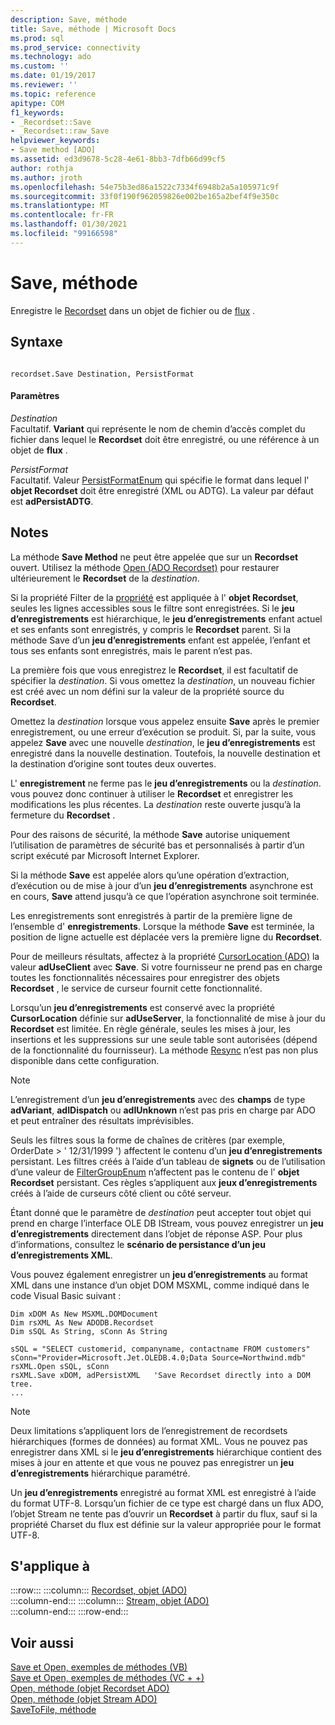 ```yaml
---
description: Save, méthode
title: Save, méthode | Microsoft Docs
ms.prod: sql
ms.prod_service: connectivity
ms.technology: ado
ms.custom: ''
ms.date: 01/19/2017
ms.reviewer: ''
ms.topic: reference
apitype: COM
f1_keywords:
- _Recordset::Save
- _Recordset::raw_Save
helpviewer_keywords:
- Save method [ADO]
ms.assetid: ed3d9678-5c28-4e61-8bb3-7dfb66d99cf5
author: rothja
ms.author: jroth
ms.openlocfilehash: 54e75b3ed86a1522c7334f6948b2a5a105971c9f
ms.sourcegitcommit: 33f0f190f962059826e002be165a2bef4f9e350c
ms.translationtype: MT
ms.contentlocale: fr-FR
ms.lasthandoff: 01/30/2021
ms.locfileid: "99166598"
---
```

# <a name="save-method"></a>Save, méthode
Enregistre le [Recordset](./recordset-object-ado.md) dans un objet de fichier ou de [flux](./stream-object-ado.md) .  
  
## <a name="syntax"></a>Syntaxe  
  
```  
  
recordset.Save Destination, PersistFormat  
```  
  
#### <a name="parameters"></a>Paramètres  
 *Destination*  
 Facultatif. **Variant** qui représente le nom de chemin d’accès complet du fichier dans lequel le **Recordset** doit être enregistré, ou une référence à un objet de **flux** .  
  
 *PersistFormat*  
 Facultatif. Valeur [PersistFormatEnum](./persistformatenum.md) qui spécifie le format dans lequel l' **objet Recordset** doit être enregistré (XML ou ADTG). La valeur par défaut est **adPersistADTG**.  
  
## <a name="remarks"></a>Notes  
 La méthode **Save Method** ne peut être appelée que sur un **Recordset** ouvert. Utilisez la méthode [Open (ADO Recordset)](./open-method-ado-recordset.md) pour restaurer ultérieurement le **Recordset** de la *destination*.  
  
 Si la propriété Filter de la [propriété](./filter-property.md) est appliquée à l' **objet Recordset**, seules les lignes accessibles sous le filtre sont enregistrées. Si le **jeu d’enregistrements** est hiérarchique, le **jeu d’enregistrements** enfant actuel et ses enfants sont enregistrés, y compris le **Recordset** parent. Si la méthode Save d’un **jeu d’enregistrements** enfant est appelée, l’enfant et tous ses enfants sont enregistrés, mais le parent n’est pas.  
  
 La première fois que vous enregistrez le **Recordset**, il est facultatif de spécifier la *destination*. Si vous omettez la *destination*, un nouveau fichier est créé avec un nom défini sur la valeur de la propriété source du **Recordset**.  
  
 Omettez la *destination* lorsque vous appelez ensuite **Save** après le premier enregistrement, ou une erreur d’exécution se produit. Si, par la suite, vous appelez **Save** avec une nouvelle *destination*, le **jeu d’enregistrements** est enregistré dans la nouvelle destination. Toutefois, la nouvelle destination et la destination d’origine sont toutes deux ouvertes.  
  
 L' **enregistrement** ne ferme pas le **jeu d’enregistrements** ou la *destination*. vous pouvez donc continuer à utiliser le **Recordset** et enregistrer les modifications les plus récentes. La *destination* reste ouverte jusqu’à la fermeture du **Recordset** .  
  
 Pour des raisons de sécurité, la méthode **Save** autorise uniquement l’utilisation de paramètres de sécurité bas et personnalisés à partir d’un script exécuté par Microsoft Internet Explorer.  
  
 Si la méthode **Save** est appelée alors qu’une opération d’extraction, d’exécution ou de mise à jour d’un **jeu d’enregistrements** asynchrone est en cours, **Save** attend jusqu’à ce que l’opération asynchrone soit terminée.  
  
 Les enregistrements sont enregistrés à partir de la première ligne de l’ensemble d' **enregistrements**. Lorsque la méthode **Save** est terminée, la position de ligne actuelle est déplacée vers la première ligne du **Recordset**.  
  
 Pour de meilleurs résultats, affectez à la propriété [CursorLocation (ADO)](./cursorlocation-property-ado.md) la valeur **adUseClient** avec **Save**. Si votre fournisseur ne prend pas en charge toutes les fonctionnalités nécessaires pour enregistrer des objets **Recordset** , le service de curseur fournit cette fonctionnalité.  
  
 Lorsqu’un **jeu d’enregistrements** est conservé avec la propriété **CursorLocation** définie sur **adUseServer**, la fonctionnalité de mise à jour du **Recordset** est limitée. En règle générale, seules les mises à jour, les insertions et les suppressions sur une seule table sont autorisées (dépend de la fonctionnalité du fournisseur). La méthode [Resync](./resync-method.md) n’est pas non plus disponible dans cette configuration.  
  
> [!NOTE]
>  L’enregistrement d’un **jeu d’enregistrements** avec des **champs** de type **adVariant**, **adIDispatch** ou **adIUnknown** n’est pas pris en charge par ADO et peut entraîner des résultats imprévisibles.  
  
 Seuls les filtres sous la forme de chaînes de critères (par exemple, OrderDate > ' 12/31/1999 ') affectent le contenu d’un **jeu d’enregistrements** persistant. Les filtres créés à l’aide d’un tableau de **signets** ou de l’utilisation d’une valeur de [FilterGroupEnum](./filtergroupenum.md) n’affectent pas le contenu de l' **objet Recordset** persistant. Ces règles s’appliquent aux **jeux d’enregistrements** créés à l’aide de curseurs côté client ou côté serveur.  
  
 Étant donné que le paramètre de *destination* peut accepter tout objet qui prend en charge l’interface OLE DB IStream, vous pouvez enregistrer un **jeu d’enregistrements** directement dans l’objet de réponse ASP. Pour plus d’informations, consultez le **scénario de persistance d’un jeu d’enregistrements XML**.  
  
 Vous pouvez également enregistrer un **jeu d’enregistrements** au format XML dans une instance d’un objet DOM MSXML, comme indiqué dans le code Visual Basic suivant :  
  
```  
Dim xDOM As New MSXML.DOMDocument  
Dim rsXML As New ADODB.Recordset  
Dim sSQL As String, sConn As String  
  
sSQL = "SELECT customerid, companyname, contactname FROM customers"  
sConn="Provider=Microsoft.Jet.OLEDB.4.0;Data Source=Northwind.mdb"  
rsXML.Open sSQL, sConn  
rsXML.Save xDOM, adPersistXML   'Save Recordset directly into a DOM tree.  
...  
```  
  
> [!NOTE]
>  Deux limitations s’appliquent lors de l’enregistrement de recordsets hiérarchiques (formes de données) au format XML. Vous ne pouvez pas enregistrer dans XML si le **jeu d’enregistrements** hiérarchique contient des mises à jour en attente et que vous ne pouvez pas enregistrer un **jeu d’enregistrements** hiérarchique paramétré.  
  
 Un **jeu d’enregistrements** enregistré au format XML est enregistré à l’aide du format UTF-8. Lorsqu’un fichier de ce type est chargé dans un flux ADO, l’objet Stream ne tente pas d’ouvrir un **Recordset** à partir du flux, sauf si la propriété Charset du flux est définie sur la valeur appropriée pour le format UTF-8.  
  
## <a name="applies-to"></a>S'applique à  

:::row:::
    :::column:::
        [Recordset, objet (ADO)](./recordset-object-ado.md)  
    :::column-end:::
    :::column:::
        [Stream, objet (ADO)](./stream-object-ado.md)  
    :::column-end:::
:::row-end:::

## <a name="see-also"></a>Voir aussi  
 [Save et Open, exemples de méthodes (VB)](./save-and-open-methods-example-vb.md)   
 [Save et Open, exemples de méthodes (VC + +)](./save-and-open-methods-example-vc.md)   
 [Open, méthode (objet Recordset ADO)](./open-method-ado-recordset.md)   
 [Open, méthode (objet Stream ADO)](./open-method-ado-stream.md)   
 [SaveToFile, méthode](./savetofile-method.md)